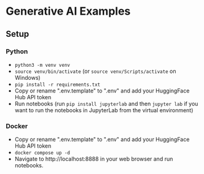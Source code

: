 # Generative AI Examples

## Setup

### Python

- `python3 -m venv venv`
- `source venv/bin/activate` (or `source venv/Scripts/activate` on Windows)
- `pip install -r requirements.txt`
- Copy or rename ".env.template" to ".env" and add your HuggingFace Hub API token
- Run notebooks (run `pip install jupyterlab` and then `jupyter lab` if you want to run the notebooks in JupyterLab from the virtual environment)

### Docker

- Copy or rename ".env.template" to ".env" and add your HuggingFace Hub API token
- `docker compose up -d`
- Navigate to http://localhost:8888 in your web browser and run notebooks.
